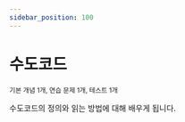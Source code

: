 ```yaml
---
sidebar_position: 100
---
```


# 수도코드

<sup>기본 개념 1개, 연습 문제 1개, 테스트 1개</sup>

수도코드의 정의와 읽는 방법에 대해 배우게 됩니다.